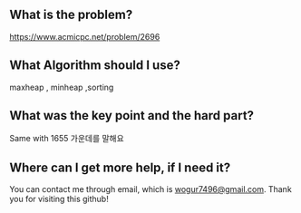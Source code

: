 ## What is the problem?

<https://www.acmicpc.net/problem/2696>

## What Algorithm should I use?

maxheap , minheap ,sorting

## What was the key point and the hard part?

Same with 1655 가운데를 말해요

## Where can I get more help, if I need it?

You can contact me through email, which is wogur7496@gmail.com.
Thank you for visiting this github!

